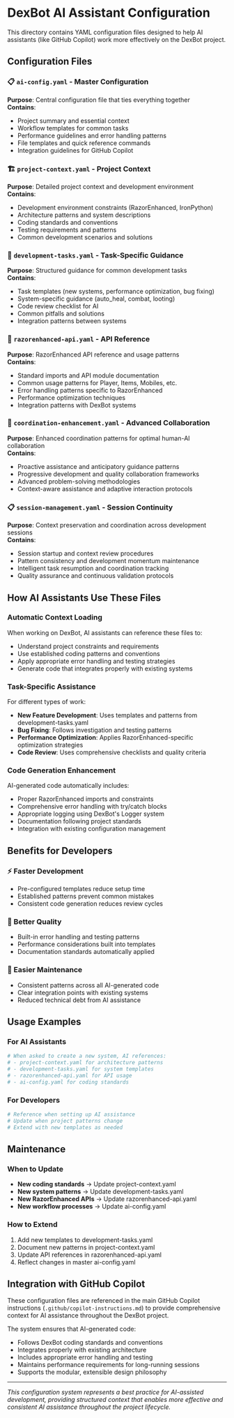 # DexBot AI Assistant Configuration

This directory contains YAML configuration files designed to help AI assistants (like GitHub Copilot) work more effectively on the DexBot project.

## Configuration Files

### 📋 `ai-config.yaml` - Master Configuration
**Purpose**: Central configuration file that ties everything together  
**Contains**:
- Project summary and essential context
- Workflow templates for common tasks
- Performance guidelines and error handling patterns
- File templates and quick reference commands
- Integration guidelines for GitHub Copilot

### 🏗️ `project-context.yaml` - Project Context  
**Purpose**: Detailed project context and development environment  
**Contains**:
- Development environment constraints (RazorEnhanced, IronPython)
- Architecture patterns and system descriptions
- Coding standards and conventions
- Testing requirements and patterns
- Common development scenarios and solutions

### 🔧 `development-tasks.yaml` - Task-Specific Guidance
**Purpose**: Structured guidance for common development tasks  
**Contains**:
- Task templates (new systems, performance optimization, bug fixing)
- System-specific guidance (auto_heal, combat, looting)
- Code review checklist for AI
- Common pitfalls and solutions
- Integration patterns between systems

### 🔌 `razorenhanced-api.yaml` - API Reference
**Purpose**: RazorEnhanced API reference and usage patterns  
**Contains**:
- Standard imports and API module documentation
- Common usage patterns for Player, Items, Mobiles, etc.
- Error handling patterns specific to RazorEnhanced
- Performance optimization techniques
- Integration patterns with DexBot systems

### 🤝 `coordination-enhancement.yaml` - Advanced Collaboration
**Purpose**: Enhanced coordination patterns for optimal human-AI collaboration  
**Contains**:
- Proactive assistance and anticipatory guidance patterns
- Progressive development and quality collaboration frameworks
- Advanced problem-solving methodologies
- Context-aware assistance and adaptive interaction protocols

### 📋 `session-management.yaml` - Session Continuity
**Purpose**: Context preservation and coordination across development sessions  
**Contains**:
- Session startup and context review procedures
- Pattern consistency and development momentum maintenance
- Intelligent task resumption and coordination tracking
- Quality assurance and continuous validation protocols

## How AI Assistants Use These Files

### Automatic Context Loading
When working on DexBot, AI assistants can reference these files to:
- Understand project constraints and requirements
- Use established coding patterns and conventions
- Apply appropriate error handling and testing strategies
- Generate code that integrates properly with existing systems

### Task-Specific Assistance
For different types of work:
- **New Feature Development**: Uses templates and patterns from development-tasks.yaml
- **Bug Fixing**: Follows investigation and testing patterns
- **Performance Optimization**: Applies RazorEnhanced-specific optimization strategies
- **Code Review**: Uses comprehensive checklists and quality criteria

### Code Generation Enhancement
AI-generated code automatically includes:
- Proper RazorEnhanced imports and constraints
- Comprehensive error handling with try/catch blocks
- Appropriate logging using DexBot's Logger system
- Documentation following project standards
- Integration with existing configuration management

## Benefits for Developers

### ⚡ Faster Development
- Pre-configured templates reduce setup time
- Established patterns prevent common mistakes
- Consistent code generation reduces review cycles

### 🎯 Better Quality
- Built-in error handling and testing patterns
- Performance considerations built into templates
- Documentation standards automatically applied

### 🔄 Easier Maintenance
- Consistent patterns across all AI-generated code
- Clear integration points with existing systems
- Reduced technical debt from AI assistance

## Usage Examples

### For AI Assistants
```yaml
# When asked to create a new system, AI references:
# - project-context.yaml for architecture patterns
# - development-tasks.yaml for system templates
# - razorenhanced-api.yaml for API usage
# - ai-config.yaml for coding standards
```

### For Developers
```bash
# Reference when setting up AI assistance
# Update when project patterns change
# Extend with new templates as needed
```

## Maintenance

### When to Update
- **New coding standards** → Update project-context.yaml
- **New system patterns** → Update development-tasks.yaml  
- **New RazorEnhanced APIs** → Update razorenhanced-api.yaml
- **New workflow processes** → Update ai-config.yaml

### How to Extend
1. Add new templates to development-tasks.yaml
2. Document new patterns in project-context.yaml
3. Update API references in razorenhanced-api.yaml
4. Reflect changes in master ai-config.yaml

## Integration with GitHub Copilot

These configuration files are referenced in the main GitHub Copilot instructions (`.github/copilot-instructions.md`) to provide comprehensive context for AI assistance throughout the DexBot project.

The system ensures that AI-generated code:
- Follows DexBot coding standards and conventions
- Integrates properly with existing architecture
- Includes appropriate error handling and testing
- Maintains performance requirements for long-running sessions
- Supports the modular, extensible design philosophy

---

*This configuration system represents a best practice for AI-assisted development, providing structured context that enables more effective and consistent AI assistance throughout the project lifecycle.*

